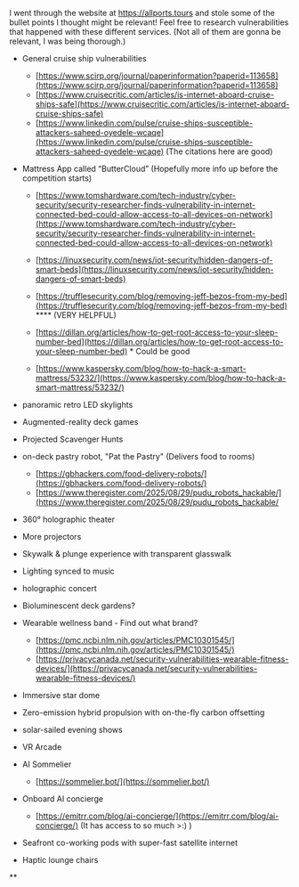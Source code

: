 I went through the website at https://allports.tours and stole some of the bullet points I thought might be relevant! Feel free to research vulnerabilities that happened with these different services. (Not all of them are gonna be relevant, I was being thorough.)

- General cruise ship vulnerabilities 
	- [https://www.scirp.org/journal/paperinformation?paperid=113658](https://www.scirp.org/journal/paperinformation?paperid=113658)
	- [https://www.cruisecritic.com/articles/is-internet-aboard-cruise-ships-safe](https://www.cruisecritic.com/articles/is-internet-aboard-cruise-ships-safe)
	- [https://www.linkedin.com/pulse/cruise-ships-susceptible-attackers-saheed-oyedele-wcaqe](https://www.linkedin.com/pulse/cruise-ships-susceptible-attackers-saheed-oyedele-wcaqe) (The citations here are good)
    
- Mattress App called “ButterCloud” (Hopefully more info up before the competition starts)
	- [https://www.tomshardware.com/tech-industry/cyber-security/security-researcher-finds-vulnerability-in-internet-connected-bed-could-allow-access-to-all-devices-on-network](https://www.tomshardware.com/tech-industry/cyber-security/security-researcher-finds-vulnerability-in-internet-connected-bed-could-allow-access-to-all-devices-on-network)
    
	- [https://linuxsecurity.com/news/iot-security/hidden-dangers-of-smart-beds](https://linuxsecurity.com/news/iot-security/hidden-dangers-of-smart-beds)
    
	- [https://trufflesecurity.com/blog/removing-jeff-bezos-from-my-bed](https://trufflesecurity.com/blog/removing-jeff-bezos-from-my-bed) **** (VERY HELPFUL)
    
	- [https://dillan.org/articles/how-to-get-root-access-to-your-sleep-number-bed](https://dillan.org/articles/how-to-get-root-access-to-your-sleep-number-bed) * Could be good
    
	- [https://www.kaspersky.com/blog/how-to-hack-a-smart-mattress/53232/](https://www.kaspersky.com/blog/how-to-hack-a-smart-mattress/53232/)
    
- panoramic retro LED skylights
    
- Augmented-reality deck games
    
- Projected Scavenger Hunts
    
- on-deck pastry robot, "Pat the Pastry" (Delivers food to rooms)
	- [https://gbhackers.com/food-delivery-robots/](https://gbhackers.com/food-delivery-robots/)
	- [https://www.theregister.com/2025/08/29/pudu_robots_hackable/](https://www.theregister.com/2025/08/29/pudu_robots_hackable/

- 360° holographic theater
    
- More projectors
    
- Skywalk & plunge experience with transparent glasswalk
    
- Lighting synced to music
    
- holographic concert
    
- Bioluminescent deck gardens?
    
- Wearable wellness band - Find out what brand?
	- [https://pmc.ncbi.nlm.nih.gov/articles/PMC10301545/](https://pmc.ncbi.nlm.nih.gov/articles/PMC10301545/)
	- [https://privacycanada.net/security-vulnerabilities-wearable-fitness-devices/](https://privacycanada.net/security-vulnerabilities-wearable-fitness-devices/)
    
- Immersive star dome
    
- Zero-emission hybrid propulsion with on-the-fly carbon offsetting
    
- solar-sailed evening shows
    
- VR Arcade
    
- AI Sommelier
	- [https://sommelier.bot/](https://sommelier.bot/)
    

- Onboard AI concierge
	- [https://emitrr.com/blog/ai-concierge/](https://emitrr.com/blog/ai-concierge/) (It has access to so much >:) )
    

- Seafront co-working pods with super-fast satellite internet
    
- Haptic lounge chairs
    

**